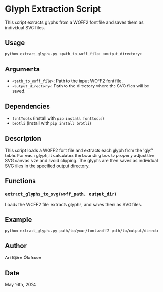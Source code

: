 
# Glyph Extraction Script

This script extracts glyphs from a WOFF2 font file and saves them as individual SVG files.

## Usage

```bash
python extract_glyphs.py <path_to_woff_file> <output_directory>
```

## Arguments

- `<path_to_woff_file>`: Path to the input WOFF2 font file.
- `<output_directory>`: Path to the directory where the SVG files will be saved.

## Dependencies

- `fontTools` (install with `pip install fonttools`)
- `brotli` (install with `pip install brotli`)

## Description

This script loads a WOFF2 font file and extracts each glyph from the 'glyf' table. For each glyph, it calculates the bounding box to properly adjust the SVG canvas size and avoid clipping. The glyphs are then saved as individual SVG files in the specified output directory.

## Functions

### `extract_glyphs_to_svg(woff_path, output_dir)`

Loads the WOFF2 file, extracts glyphs, and saves them as SVG files.

## Example

```bash
python extract_glyphs.py path/to/your/font.woff2 path/to/output/directory
```

## Author

Ari Björn Ólafsson

## Date

May 16th, 2024
